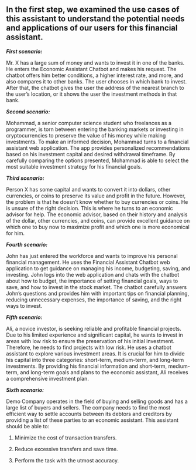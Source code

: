 ## In the first step, we examined the use cases of this assistant to understand the potential needs and applications of our users for this financial assistant.

***First scenario:***

Mr. X has a large sum of money and wants to invest it in one of the banks. He enters the Economic Assistant Chatbot and makes his request. The chatbot offers him better conditions, a higher interest rate, and more, and also compares it to other banks. The user chooses in which bank to invest. After that, the chatbot gives the user the address of the nearest branch to the user’s location, or it shows the user the investment methods in that bank.

***Second scenario:***

Mohammad, a senior computer science student who freelances as a programmer, is torn between entering the banking markets or investing in cryptocurrencies to preserve the value of his money while making investments. To make an informed decision, Mohammad turns to a financial assistant web application. The app provides personalized recommendations based on his investment capital and desired withdrawal timeframe. By carefully comparing the options presented, Mohammad is able to select the most suitable investment strategy for his financial goals.


***Third scenario:***

Person X has some capital and wants to convert it into dollars, other currencies, or coins to preserve its value and profit in the future. However, the problem is that he doesn’t know whether to buy currencies or coins. He is unsure of the right decision. This is where he turns to an economic advisor for help. The economic advisor, based on their history and analysis of the dollar, other currencies, and coins, can provide excellent guidance on which one to buy now to maximize profit and which one is more economical for him.

***Fourth scenario:***

John has just entered the workforce and wants to improve his personal financial management. He uses the Financial Assistant Chatbot web application to get guidance on managing his income, budgeting, saving, and investing. John logs into the web application and chats with the chatbot about how to budget, the importance of setting financial goals, ways to save, and how to invest in the stock market. The chatbot carefully answers John’s questions and provides him with important tips on financial planning, reducing unnecessary expenses, the importance of saving, and the right ways to invest.


***Fifth scenario:***

Ali, a novice investor, is seeking reliable and profitable financial projects. Due to his limited experience and significant capital, he wants to invest in areas with low risk to ensure the preservation of his initial investment. Therefore, he needs to find projects with low risk. He uses a chatbot assistant to explore various investment areas. It is crucial for him to divide his capital into three categories: short-term, medium-term, and long-term investments. By providing his financial information and short-term, medium-term, and long-term goals and plans to the economic assistant, Ali receives a comprehensive investment plan.

***Sixth scenario:***

Demo Company operates in the field of buying and selling goods and has a large list of buyers and sellers. The company needs to find the most efficient way to settle accounts between its debtors and creditors by providing a list of these parties to an economic assistant. This assistant should be able to:

1. Minimize the cost of transaction transfers.

2. Reduce excessive transfers and save time.
   
3. Perform the task with the utmost accuracy.
